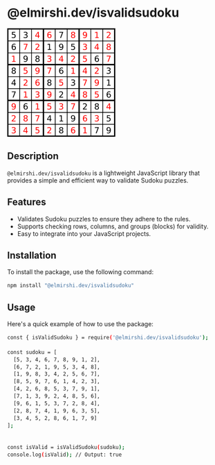 # @elmirshi.dev/isvalidsudoku

![Sudoku Puzzle](sudoku.png)

## Description

`@elmirshi.dev/isvalidsudoku` is a lightweight JavaScript library that provides a simple and efficient way to validate Sudoku puzzles.

## Features

- Validates Sudoku puzzles to ensure they adhere to the rules.
- Supports checking rows, columns, and groups (blocks) for validity.
- Easy to integrate into your JavaScript projects.



## Installation

To install the package, use the following command:

```bash
npm install "@elmirshi.dev/isvalidsudoku"

```




## Usage

Here's a quick example of how to use the package:

```bash
const { isValidSudoku } = require('@elmirshi.dev/isvalidsudoku');

const sudoku = [
  [5, 3, 4, 6, 7, 8, 9, 1, 2],
  [6, 7, 2, 1, 9, 5, 3, 4, 8],
  [1, 9, 8, 3, 4, 2, 5, 6, 7],
  [8, 5, 9, 7, 6, 1, 4, 2, 3],
  [4, 2, 6, 8, 5, 3, 7, 9, 1],
  [7, 1, 3, 9, 2, 4, 8, 5, 6],
  [9, 6, 1, 5, 3, 7, 2, 8, 4],
  [2, 8, 7, 4, 1, 9, 6, 3, 5],
  [3, 4, 5, 2, 8, 6, 1, 7, 9]
];


const isValid = isValidSudoku(sudoku);
console.log(isValid); // Output: true


```